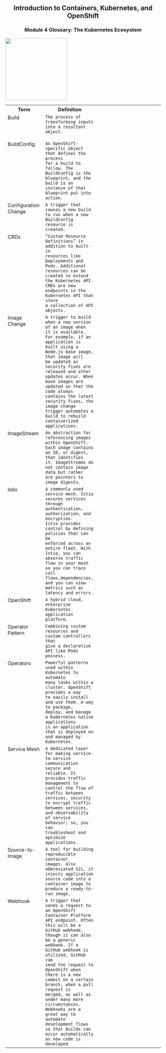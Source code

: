 ## <center>Introduction to Containers, Kubernetes, and OpenShift</center>
### <center>Module 4 Glossary: The Kubernetes Ecosystem</center>


<img src="images/IDSNlogo.png" width="200">

<table>
<tr>
<th width="20%">Term</th width="20%"><th>Definition</th>
</tr>

<tr>
<td width="20%"valign="top">Build</td>
<td width="20%"><code>The process of transforming inputs into a resultant 
object.
 </code>
<td width="40%">

</tr>


<tr>
<td width="20%"valign="top">BuildConfig</td>
<td width="20%">
<code>An OpenShift-specific object that defines the process 
for a build to follow. The BuildConfig is the
blueprint, and the build is an instance of that
blueprint put into action.</code>
</td>

</tr>

<tr>
<td width="20%"valign="top">Configuration Change</td>
<td width="20%">
<code>A trigger that causes a new build to run when a new 
BuildConfig resource is created.
</code>
</td>
</tr>

<tr>
<td width="20%"valign="top">CRDs </td>
<td width="20%">
<code>“Custom Resource Definitions” in addition to built-in 
resources like Deployments and Pods. Additional 
resources can be created to extend the Kubernetes API. 
CRDs are new endpoints in the Kubernetes API that store 
a collection of API objects.
</code>
</td>
</tr>

<tr>
<td width="20%"valign="top">Image Change</td>
<td width="20%">
<code>A trigger to build when a new version of an image when 
it is available. For example, if an application is 
built using a Node.js base image, that image will
be updated as security fixes are released and other 
updates occur. When base images are updated so that the 
code always contains the latest security fixes, the 
image change trigger automates a build to rebuild 
containerized applications. 
</code>
</td>
</tr>

<tr>
<td width="20%"valign="top">ImageStream</td>
<td width="20%">
<code>An abstraction for referencing images within OpenShift.
Each image contains an ID, or digest, that identifies 
it. ImageStreams do not contain image data but rather
are pointers to image digests.
</code>
</td>
</tr>

<tr>
<td width="20%"valign="top">Istio</td>
<td width="20%">
<code>A commonly used service mesh. Istio secures services 
through authentication, authorization, and encryption.
Istio provides control by defining policies that can be 
enforced across an entire fleet. With Istio, you can 
observe traffic flow in your mesh so you can trace call 
flows,dependencies, and you can view metrics such as 
latency and errors.
</code>
</td>
</tr>

<tr>
<td width="20%"valign="top">OpenShift </td>
<td width="20%">
<code>A hybrid cloud, enterprise Kubernetes application
platform.
</code>
</td>
</tr>

<tr>
<td width="20%" valign="top">Operator Pattern</td>
<td width="20%">
<code>Combining custom resources and custom controllers that
give a declarative API like Pods possess.
</code>
</td>
</tr>

<tr>
<td width="20%" valign="top">Operators</td>
<td width="20%">
<code>Powerful patterns used within Kubernetes to automate 
many tasks within a cluster. OpenShift provides a way 
to easily install and use them. A way to package, 
deploy, and manage a Kubernetes native applications
is an application that is deployed on and managed by 
Kubernetes.
</code>
</td>
</tr>

<tr>
<td width="20%" valign="top">Service Mesh</td>
<td width="20%">
<code>A dedicated layer for making service-to-service 
communication secure and reliable. It provides traffic 
management to control the flow of traffic between 
services, security to encrypt traffic between services, 
and observability of service behavior; so, you can 
troubleshoot and optimize applications.
</code>
</td>
</tr>
<tr>
<td width="20%" valign="top">Source-to-Image</td>
<td width="20%">
<code>A tool for building reproducible container
images. Also abbreviated S2i, it injects application 
source code into a container image to produce a ready-to-run image.
</code>
</td>
</tr>

<tr>
<td width="20%" valign="top">Webhook</td>
<td width="20%">
<code>A trigger that sends a request to an OpenShift 
Container Platform API endpoint. Often this will be a 
GitHub webhook, though it can also be a generic 
webhook. If a GitHub webhook is utilized, GitHub can 
send the request to OpenShift when there is a new 
commit on a certain branch, when a pull request is 
merged, as well as under many more circumstances.
Webhooks are a great way to automate development flows 
so that builds can occur automatically as new code is 
developed
</code>
</td>
</tr>
</table>


